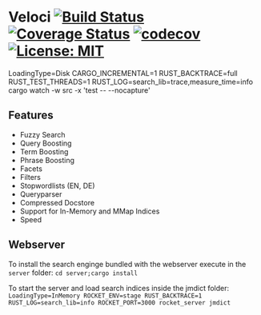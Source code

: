 # Veloci [![Build Status](https://travis-ci.org/PSeitz/veloci.svg?branch=master)](https://travis-ci.org/PSeitz/veloci) [![Coverage Status](https://coveralls.io/repos/github/PSeitz/veloci/badge.svg?branch=master)](https://coveralls.io/github/PSeitz/veloci?branch=master) [![codecov](https://codecov.io/gh/PSeitz/veloci/branch/master/graph/badge.svg)](https://codecov.io/gh/PSeitz/veloci) [![License: MIT](https://img.shields.io/badge/License-MIT-yellow.svg)](https://opensource.org/licenses/MIT)

LoadingType=Disk CARGO_INCREMENTAL=1 RUST_BACKTRACE=full RUST_TEST_THREADS=1 RUST_LOG=search_lib=trace,measure_time=info cargo watch -w src -x 'test -- --nocapture'


## Features

- Fuzzy Search
- Query Boosting
- Term Boosting
- Phrase Boosting
- Facets
- Filters
- Stopwordlists (EN, DE)
- Queryparser
- Compressed Docstore
- Support for In-Memory and MMap Indices
- Speed


## Webserver

To install the search enginge bundled with the webserver execute in the `server` folder:
`cd server;cargo install`

To start the server and load search indices inside the jmdict folder:
`LoadingType=InMemory ROCKET_ENV=stage RUST_BACKTRACE=1 RUST_LOG=search_lib=info ROCKET_PORT=3000 rocket_server jmdict`


